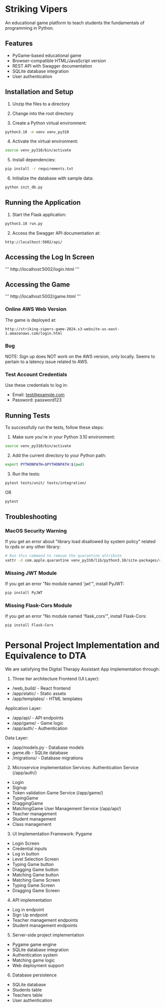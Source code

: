 # Striking Vipers

An educational game platform to teach students the fundamentals of programming in Python.

## Features

- PyGame-based educational game
- Browser-compatible HTML/JavaScript version
- REST API with Swagger documentation
- SQLite database integration
- User authentication

## Installation and Setup

1. Unzip the files to a directory
2. Change into the root directory

3. Create a Python virtual environment:
```bash
python3.10 -m venv venv_py310
```

4. Activate the virtual environment:
```bash
source venv_py310/bin/activate
```

5. Install dependencies:
```bash
pip install -r requirements.txt
```

6. Initialize the database with sample data:
```bash
python init_db.py
```

## Running the Application

1. Start the Flask application:
```bash
python3.10 run.py
```

2. Access the Swagger API documentation at:
```
http://localhost:5002/api/
```


## Accessing the Log In Screen
'''
http://localhost:5002/login.html
'''

## Accessing the Game
'''
http://localhost:5002/game.html
'''

### Online AWS Web Version
The game is deployed at:
```
http://striking-vipers-game-2024.s3-website-us-east-1.amazonaws.com/login.html
```
### Bug
NOTE: Sign up does NOT work on the AWS version, only locally. Seems to pertain to a latency issue related to AWS.

### Test Account Credentials
Use these credentials to log in:
- Email: test@example.com
- Password: password123

## Running Tests

To successfully run the tests, follow these steps:

1. Make sure you're in your Python 3.10 environment:
```bash
source venv_py310/bin/activate
```

2. Add the current directory to your Python path:
```bash
export PYTHONPATH=$PYTHONPATH:$(pwd)
```

3. Run the tests:
```bash
pytest tests/unit/ tests/integration/
```

OR 

```bash
pytest
```


## Troubleshooting

### MacOS Security Warning
If you get an error about "library load disallowed by system policy" related to rpds or any other library:

```bash
# Run this command to remove the quarantine attribute
xattr -d com.apple.quarantine venv_py310/lib/python3.10/site-packages/rpds/rpds.cpython-310-darwin.so
```

### Missing JWT Module
If you get an error "No module named 'jwt'", install PyJWT:

```bash
pip install PyJWT
```

### Missing Flask-Cors Module
If you get an error "No module named 'flask_cors'", install Flask-Cors:

```bash
pip install Flask-Cors
```


# Personal Project Implementation and Equivalence to DTA
We are satisfying the Digital Therapy Assistant
App Implementation through:

1. Three tier architecture
Frontend (UI Layer):
- /web_build/ - React frontend
- /app/static/ - Static assets
- /app/templates/ - HTML templates

Application Layer:
- /app/api/ - API endpoints
- /app/game/ - Game logic
- /app/auth/ - Authentication

Data Layer:
- /app/models.py - Database models
- game.db - SQLite database
- /migrations/ - Database migrations

2. Microservice implementation
Services:
Authentication Service (/app/auth/)
  - Login
  - Signup
  - Token validation
Game Service (/app/game/)
  - TypingGame
  - DraggingGame
  - MatchingGame
User Management Service (/app/api/)
  - Teacher management
  - Student management
  - Class management

3. UI Implementation
Framework: Pygame
- Login Screen
 - Credential inputs
 - Log in button
- Level Selection Screen
 - Typing Game button
 - Dragging Game button
 - Matching Game button
- Matching Game Screen
- Typing Game Screen
- Dragging Game Screen

4. API implementation
- Log in endpoint
- Sign Up endpoint
- Teacher management endpoints
- Student management endpoints

5. Server-side project implementation
- Pygame game engine
- SQLite database integration
- Authentication system
- Matching game logic
- Web deployment support

6. Database persistence
- SQLite database
- Students table
- Teachers table
- User authentication

